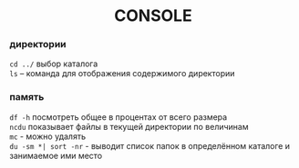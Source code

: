 <div style="text-align: center">
    <h1>CONSOLE</h1>
</div>

### директории
```cd ../```    выбор каталога  
```ls``` – команда для отображения содержимого директории 
### память 
`df -h`  посмотреть общее в процентах от всего размера  
`ncdu`  показывает файлы в текущей директории по величинам  
`mc` - можно удалять    
`du -sm *| sort -nr` - выводит список папок в определённом каталоге и занимаемое ими место


